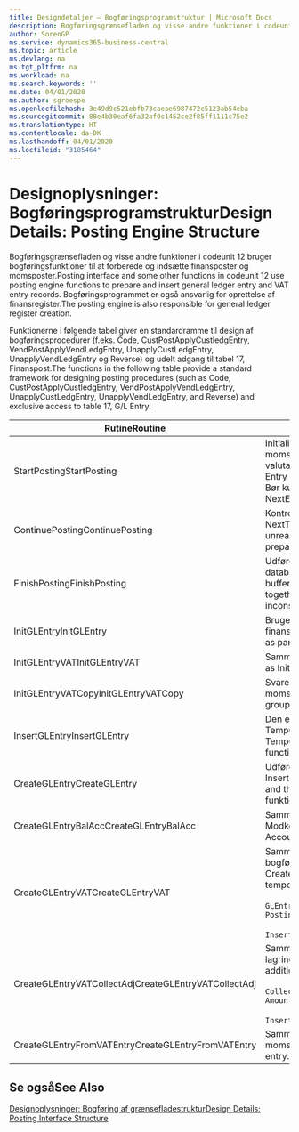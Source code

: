 ```yaml
---
title: Designdetaljer – Bogføringsprogramstruktur | Microsoft Docs
description: Bogføringsgrænsefladen og visse andre funktioner i codeunit 12 bruger bogføringsfunktioner til at forberede og indsætte finansposter og momsposter. Bogføringsprogrammet er også ansvarlig for oprettelse af finansregister.
author: SorenGP
ms.service: dynamics365-business-central
ms.topic: article
ms.devlang: na
ms.tgt_pltfrm: na
ms.workload: na
ms.search.keywords: ''
ms.date: 04/01/2020
ms.author: sgroespe
ms.openlocfilehash: 3e49d9c521ebfb73caeae6987472c5123ab54eba
ms.sourcegitcommit: 88e4b30eaf6fa32af0c1452ce2f85ff1111c75e2
ms.translationtype: HT
ms.contentlocale: da-DK
ms.lasthandoff: 04/01/2020
ms.locfileid: "3185464"
---
```

# <a name="design-details-posting-engine-structure"></a><span data-ttu-id="c00fa-104">Designoplysninger: Bogføringsprogramstruktur</span><span class="sxs-lookup"><span data-stu-id="c00fa-104">Design Details: Posting Engine Structure</span></span>
<span data-ttu-id="c00fa-105">Bogføringsgrænsefladen og visse andre funktioner i codeunit 12 bruger bogføringsfunktioner til at forberede og indsætte finansposter og momsposter.</span><span class="sxs-lookup"><span data-stu-id="c00fa-105">Posting interface and some other functions in codeunit 12 use posting engine functions to prepare and insert general ledger entry and VAT entry records.</span></span> <span data-ttu-id="c00fa-106">Bogføringsprogrammet er også ansvarlig for oprettelse af finansregister.</span><span class="sxs-lookup"><span data-stu-id="c00fa-106">The posting engine is also responsible for general ledger register creation.</span></span>  
  
 <span data-ttu-id="c00fa-107">Funktionerne i følgende tabel giver en standardramme til design af bogføringsprocedurer (f.eks. Code, CustPostApplyCustledgEntry, VendPostApplyVendLedgEntry, UnapplyCustLedgEntry, UnapplyVendLedgEntry og Reverse) og udelt adgang til tabel 17, Finanspost.</span><span class="sxs-lookup"><span data-stu-id="c00fa-107">The functions in the following table provide a standard framework for designing posting procedures (such as Code, CustPostApplyCustledgEntry, VendPostApplyVendLedgEntry, UnapplyCustLedgEntry, UnapplyVendLedgEntry, and Reverse) and exclusive access to table 17, G/L Entry.</span></span>  
  
|<span data-ttu-id="c00fa-108">Rutine</span><span class="sxs-lookup"><span data-stu-id="c00fa-108">Routine</span></span>|<span data-ttu-id="c00fa-109">Beskrivelse</span><span class="sxs-lookup"><span data-stu-id="c00fa-109">Description</span></span>|  
|-------------|---------------------------------------|  
|<span data-ttu-id="c00fa-110">StartPosting</span><span class="sxs-lookup"><span data-stu-id="c00fa-110">StartPosting</span></span>|<span data-ttu-id="c00fa-111">Initialiserer bufferen TempGLEntryBuf for bogføring, låser finanspost- og momsposttabeller og initialiserer regnskabsperiode, finansjournal og valutakurs.</span><span class="sxs-lookup"><span data-stu-id="c00fa-111">Initializes posting buffer TempGLEntryBuf, locks G/L Entry and VAT Entry tables, and initializes Accounting Period, G/L Register, and Exchange Rate.</span></span> <span data-ttu-id="c00fa-112">Bør kun kaldes én gang, så NextEntryNo er 0.</span><span class="sxs-lookup"><span data-stu-id="c00fa-112">Should be called only once, then NextEntryNo is 0.</span></span>|  
|<span data-ttu-id="c00fa-113">ContinuePosting</span><span class="sxs-lookup"><span data-stu-id="c00fa-113">ContinuePosting</span></span>|<span data-ttu-id="c00fa-114">Kontrollerer og bogfører urealiseret moms for tidligere transaktionsforøgelse NextTransactionNo og forbereder bogføring af næste linje.</span><span class="sxs-lookup"><span data-stu-id="c00fa-114">Checks and posts unrealized VAT for previous transaction increment NextTransactionNo and prepares post of next line.</span></span>|  
|<span data-ttu-id="c00fa-115">FinishPosting</span><span class="sxs-lookup"><span data-stu-id="c00fa-115">FinishPosting</span></span>|<span data-ttu-id="c00fa-116">Udfører bogføring ved at indsætte finansposter fra midlertidig buffer i databasetabellen.</span><span class="sxs-lookup"><span data-stu-id="c00fa-116">Completes posting by inserting G/L entries from temporary buffer into database table.</span></span> <span data-ttu-id="c00fa-117">Bruges altid sammen med StartPosting.</span><span class="sxs-lookup"><span data-stu-id="c00fa-117">Always used together with StartPosting.</span></span> <span data-ttu-id="c00fa-118">Kontrollerer for uoverensstemmelser.</span><span class="sxs-lookup"><span data-stu-id="c00fa-118">Checks for inconsistencies.</span></span>|  
|<span data-ttu-id="c00fa-119">InitGLEntry</span><span class="sxs-lookup"><span data-stu-id="c00fa-119">InitGLEntry</span></span>|<span data-ttu-id="c00fa-120">Bruges til at initialisere ny finanspost for</span><span class="sxs-lookup"><span data-stu-id="c00fa-120">Used to initialize new G/L entry for Gen.</span></span> <span data-ttu-id="c00fa-121">finanskladdelinje.</span><span class="sxs-lookup"><span data-stu-id="c00fa-121">Jnl Line.</span></span> <span data-ttu-id="c00fa-122">Returnerer GLEntry som parameter.</span><span class="sxs-lookup"><span data-stu-id="c00fa-122">Returns GLEntry as parameter.</span></span>|  
|<span data-ttu-id="c00fa-123">InitGLEntryVAT</span><span class="sxs-lookup"><span data-stu-id="c00fa-123">InitGLEntryVAT</span></span>|<span data-ttu-id="c00fa-124">Samme som InitGLEntry, men tildeler også modkonto og SummarizeVAT.</span><span class="sxs-lookup"><span data-stu-id="c00fa-124">Same as InitGLEntry, but also assigns Bal. Account No. and SummarizeVAT.</span></span>|  
|<span data-ttu-id="c00fa-125">InitGLEntryVATCopy</span><span class="sxs-lookup"><span data-stu-id="c00fa-125">InitGLEntryVATCopy</span></span>|<span data-ttu-id="c00fa-126">Svarer til InitGLEntryVAT, men kopieret også bogføringsgruppedata fra momspost før SummarizeVAT.</span><span class="sxs-lookup"><span data-stu-id="c00fa-126">Similar to InitGLEntryVAT, but also copies posting groups data from VAT Entry before SummarizeVAT.</span></span>|  
|<span data-ttu-id="c00fa-127">InsertGLEntry</span><span class="sxs-lookup"><span data-stu-id="c00fa-127">InsertGLEntry</span></span>|<span data-ttu-id="c00fa-128">Den eneste funktion, der indsætter finansposten i tabellen med globale TempGLEntryBuf.</span><span class="sxs-lookup"><span data-stu-id="c00fa-128">The only function that inserts G/L entry into global TempGLEntryBuf table.</span></span> <span data-ttu-id="c00fa-129">Brug altid denne funktion til Indsættelse.</span><span class="sxs-lookup"><span data-stu-id="c00fa-129">Always use this function for insert.</span></span>|  
|<span data-ttu-id="c00fa-130">CreateGLEntry</span><span class="sxs-lookup"><span data-stu-id="c00fa-130">CreateGLEntry</span></span>|<span data-ttu-id="c00fa-131">Udfører en InitGLEntry, tildeler ekstra valutabeløb og udfører derefter InsertGLEntry.</span><span class="sxs-lookup"><span data-stu-id="c00fa-131">Performs an InitGLEntry, assigns Additional Currency Amount, and then performs InsertGLEntry.</span></span> <span data-ttu-id="c00fa-132">Erstatter flere kodelinjer med et enkelt funktionskald.</span><span class="sxs-lookup"><span data-stu-id="c00fa-132">Replaces several lines of code with a single function call.</span></span>|  
|<span data-ttu-id="c00fa-133">CreateGLEntryBalAcc</span><span class="sxs-lookup"><span data-stu-id="c00fa-133">CreateGLEntryBalAcc</span></span>|<span data-ttu-id="c00fa-134">Samme som CreateGLEntry, men tildeler også Modkontotype og Modkonto.</span><span class="sxs-lookup"><span data-stu-id="c00fa-134">Same as CreateGLEntry, but also assigns Bal. Account Type and Bal. Account No.</span></span>|  
|<span data-ttu-id="c00fa-135">CreateGLEntryVAT</span><span class="sxs-lookup"><span data-stu-id="c00fa-135">CreateGLEntryVAT</span></span>|<span data-ttu-id="c00fa-136">Samme som CreateGLEntry, men med yderligere behandling for bogføringsgrupper og lagring til den midlertidige momsbuffer:</span><span class="sxs-lookup"><span data-stu-id="c00fa-136">Same as CreateGLEntry, but with additional processing for posting groups and saving to temporary VAT buffer:</span></span><br /><br /> `GLEntry.CopyPostingGroupsFromDtldCVBuf(DtldCVLedgEntryBuf,GenJnlLine."Gen. Posting Type");`<br /><br /> `InsertVATEntriesFromTemp(DtldCVLedgEntryBuf,GLEntry);`|  
|<span data-ttu-id="c00fa-137">CreateGLEntryVATCollectAdj</span><span class="sxs-lookup"><span data-stu-id="c00fa-137">CreateGLEntryVATCollectAdj</span></span>|<span data-ttu-id="c00fa-138">Samme som CreateGLEntry, men med yderligere samling af justeringer og lagring til den midlertidige momsbuffer:</span><span class="sxs-lookup"><span data-stu-id="c00fa-138">Same as CreateGLEntry, but with additional collection of adjustments and saving to temporary VAT buffer:</span></span><br /><br /> `CollectAdjustment(AdjAmount,GLEntry.Amount,GLEntry."Additional-Currency Amount",OriginalDateSet);`<br /><br /> `InsertVATEntriesFromTemp(DtldCVLedgEntryBuf,GLEntry);`|  
|<span data-ttu-id="c00fa-139">CreateGLEntryFromVATEntry</span><span class="sxs-lookup"><span data-stu-id="c00fa-139">CreateGLEntryFromVATEntry</span></span>|<span data-ttu-id="c00fa-140">Samme som CreateGLEntry, men kopierer også bogføringsgrupper fra momspost.</span><span class="sxs-lookup"><span data-stu-id="c00fa-140">Same as CreateGLEntry, but also copies posting groups from VAT entry.</span></span>|  
  
## <a name="see-also"></a><span data-ttu-id="c00fa-141">Se også</span><span class="sxs-lookup"><span data-stu-id="c00fa-141">See Also</span></span>  
 [<span data-ttu-id="c00fa-142">Designoplysninger: Bogføring af grænsefladestruktur</span><span class="sxs-lookup"><span data-stu-id="c00fa-142">Design Details: Posting Interface Structure</span></span>](design-details-posting-interface-structure.md)